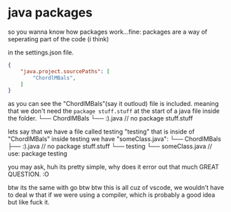 # java packages
so you wanna know how packages work...fine:
packages are a way of seperating part of the code (i think)

in the settings.json file.
```json
{
    "java.project.sourcePaths": [
        "ChordlMBals",
    ]
}
```

as you can see the "ChordlMBals"(say it outloud) file is included.
meaning that we don't need the `package stuff.stuff` at the start of a java file inside the folder.
└── ChordlMBals
  └── :).java     // no package stuff.stuff

lets say that we have a file called testing "testing" that is inside of "ChordlMBals"
inside testing we have "someClass.java":
└── ChordlMBals
  ├── :).java     // no package stuff.stuff
  └── testing
    └── someClass.java   // use: package testing


you may ask, huh its pretty simple, why does it error out that much
GREAT QUESTION.
:O

btw its the same with go
btw btw this is all cuz of vscode, we wouldn't have to deal
w that if we were using a compiler, which is probably a good idea
but like fuck it.
